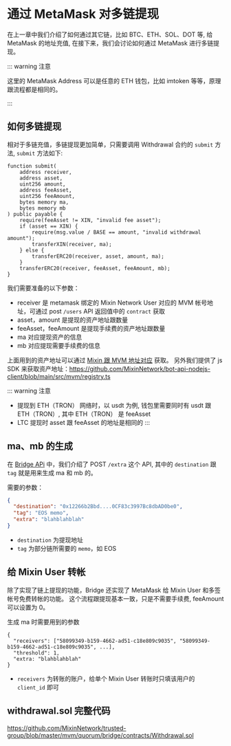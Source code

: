 # 通过 MetaMask 对多链提现

在上一章中我们介绍了如何通过其它链，比如 BTC、ETH、SOL、DOT 等, 给 MetaMask 的地址充值, 在接下来，我们会讨论如何通过 MetaMask 进行多链提现。

::: warning 注意

这里的 MetaMask Address 可以是任意的 ETH 钱包，比如 imtoken 等等，原理跟流程都是相同的。

:::

## 如何多链提现

相对于多链充值，多链提现更加简单，只需要调用 Withdrawal 合约的 `submit` 方法, `submit` 方法如下:

```solidity
function submit(
    address receiver,
    address asset,
    uint256 amount,
    address feeAsset,
    uint256 feeAmount,
    bytes memory ma,
    bytes memory mb
) public payable {
    require(feeAsset != XIN, "invalid fee asset");
    if (asset == XIN) {
        require(msg.value / BASE == amount, "invalid withdrawal amount");
        transferXIN(receiver, ma);
    } else {
        transferERC20(receiver, asset, amount, ma);
    }
    transferERC20(receiver, feeAsset, feeAmount, mb);
}
```

我们需要准备的以下参数：

* receiver 是 metamask 绑定的 Mixin Network User 对应的 MVM 帐号地址，可通过 post `/users` API 返回值中的 `contract` 获取
* asset，amount 是提现的资产地址跟数量
* feeAsset，feeAmount 是提现手续费的资产地址跟数量
* ma 对应提现资产的信息
* mb 对应提现需要手续费的信息

上面用到的资产地址可以通过 [Mixin 跟 MVM 地址对应](/zh/resources/qa.html) 获取。
另外我们提供了 js SDK 来获取资产地址：<https://github.com/MixinNetwork/bot-api-nodejs-client/blob/main/src/mvm/registry.ts>

::: warning 注意
* 提现到 ETH（TRON） 网络时，以 usdt 为例, 钱包里需要同时有 usdt 跟 ETH（TRON）, 其中 ETH（TRON） 是 feeAsset
* LTC 提现时 asset 跟 feeAsset 的地址是相同的
  :::

## ma、mb 的生成

在 [Bridge APi](/zh/bridge/api) 中，我们介绍了 POST `/extra` 这个 API, 其中的 `destination` 跟 `tag` 就是用来生成 ma 和 mb 的。

需要的参数：

```json
{
  "destination": "0x12266b2Bbd....0CF83c3997Bc8dbAD0be0",
  "tag": "EOS memo",
  "extra": "blahblahblah"
}
```

* `destination` 为提现地址
* `tag` 为部分链所需要的 `memo`，如 EOS


## 给 Mixin User 转帐

除了实现了链上提现的功能，Bridge 还实现了 MetaMask 给 Mixin User 和多签帐号免费转帐的功能。
这个流程跟提现基本一致，只是不需要手续费, feeAmount 可以设置为 0。

生成 ma 时需要用到的参数

```
{
  "receivers": ["58099349-b159-4662-ad51-c18e809c9035", "58099349-b159-4662-ad51-c18e809c9035", ...],
  "threshold": 1,
  "extra: "blahblahblah"
}
```

* `receivers` 为转账的账户，给单个 Mixin User 转账时只填该用户的 `client_id` 即可

## withdrawal.sol 完整代码

<https://github.com/MixinNetwork/trusted-group/blob/master/mvm/quorum/bridge/contracts/Withdrawal.sol>